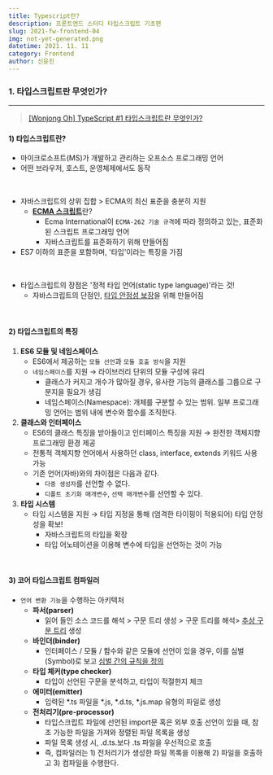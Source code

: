 ```yaml
---
title: Typescript란?
description: 프론트엔드 스터디 타입스크립트 기초편
slug: 2021-fw-frontend-04
img: not-yet-generated.png
datetime: 2021. 11. 11
category: Frontend
author: 신윤진
---
```


### 1. 타입스크립트란 무엇인가?

---

> [[Wonjong Oh] TypeScript #1 타입스크립트란 무엇인가?](https://medium.com/@wonjong_oh/typescript-1-%ED%83%80%EC%9E%85%EC%8A%A4%ED%81%AC%EB%A6%BD%ED%8A%B8%EB%9E%80-%EB%AC%B4%EC%97%87%EC%9D%B8%EA%B0%80-f4b02f54009c)

#### 1) 타입스크립트란?

- 마이크로소프트(MS)가 개발하고 관리하는 오프소스 프로그래밍 언어
- 어떤 브라우저, 호스트, 운영체제에서도 동작

<br>


- 자바스크립트의 상위 집합 > ECMA의 최신 표준을 충분히 지원
  - [**ECMA 스크립트**](https://ko.wikipedia.org/wiki/ECMA%EC%8A%A4%ED%81%AC%EB%A6%BD%ED%8A%B8)란?
    - Ecma International이 `ECMA-262 기술 규격`에 따라 정의하고 있는, 표준화된 스크립트 프로그래밍 언어
    - 자바스크립트를 표준화하기 위해 만들어짐
- ES7 이하의 표준을 포함하며, '타입'이라는 특징을 가짐

<br>

- 타입스크립트의 장점은 '정적 타입 언어(static type language)'라는 것!
  - 자바스크립트의 단점인, <u>타입 안정성 보장</u>을 위해 만들어짐

<br>

#### 2) 타입스크립트의 특징

1. **ES6 모듈 및 네임스페이스**
   - ES6에서 제공하는 `모듈 선언`과 `모듈 호출 방식`을 지원
   - `네임스페이스`를 지원 → 라이브러리 단위의 모듈 구성에 유리
     - 클래스가 커지고 개수가 많아질 경우, 유사한 기능의 클래스를 그룹으로 구분지을 필요가 생김
     - 네임스페이스(Namespace): 개체를 구분할 수 있는 범위. 일부 프로그래밍 언어는 범위 내에 변수와 함수를 조직한다.
2. **클래스와 인터페이스**
   - ES6의 클래스 특징을 받아들이고 인터페이스 특징을 지원 → 완전한 객체지향 프로그래밍 환경 제공
   - 전통적 객체지향 언어에서 사용하던 class, interface, extends 키워드 사용 가능
   - 기존 언어(자바)와의 차이점은 다음과 같다.
     - `다중 생성자`를 선언할 수 없다.
     - `디폴트 초기화 매개변수`, `선택 매개변수`를 선언할 수 있다.
3. **타입 시스템**
   - 타입 시스템을 지원 → 타입 지정을 통해 (엄격한 타이핑이 적용되어) 타입 안정성을 확보!
     - 자바스크립트의 타입을 확장
     - 타입 어노테이션을 이용해 변수에 타입을 선언하는 것이 가능

<br>

#### 3) 코어 타입스크립트 컴파일러


- `언어 변환 기능`을 수행하는 아키텍처
  - **파서(parser)**
    - 읽어 들인 소스 코드를 해석 > 구문 트리 생성 > 구문 트리를 해석> <u>추상 구문 트리</u> 생성
  - **바인더(binder)**
    - 인터페이스 / 모듈 / 함수와 같은 모듈에 선언이 있을 경우, 이를 심벌(Symbol)로 보고 <u>심벌 간의 규칙을 정의</u>
  - **타입 체커(type checker)**
    - 타입이 선언된 구문을 분석하고, 타입이 적절한지 체크
  - **에미터(emitter)**
    - 입력된 *.ts 파일을 *.js, *.d.ts, *.js.map 유형의 파일로 생성
  - **전처리기(pre-processor)**
    - 타입스크립트 파일에 선언된 import문 혹은 외부 호출 선언이 있을 때, 참조 가능한 파일을 가져와 정렬된 파일 목록을 생성
    - 파일 목록 생성 시, .d.ts.보다 .ts 파일을 우선적으로 호출
    - 즉, 컴파일러는 1) 전처리기가 생성한 파일 목록을 이용해 2) 파일을 호출하고 3) 컴파일을 수행한다.

<br>
